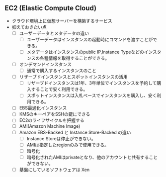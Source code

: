 ## EC2 (Elastic Compute Cloud)
* クラウド環境上に仮想サーバーを構築するサービス
* 抑えておきたい点
  - [ ] ユーザーデータとメタデータの違い
    - [ ] ユーザーデータはインスタンスの起動時にコマンドを渡すことができる。
    - [ ] メタデータはインスタンスのpublic IP,Instance Typeなどのインスタンスの各種情報を取得することができる。
  - [ ] オンデマンドインスタンス
    - [ ] 通常で購入するインスタンスのこと
  - [ ] リザーブドインスタンスとスポットインスタンスの活用
    - [ ] リザーブドインスタンスは1年、3年単位でインスタンスを予約して購入することで安く利用できる。
    - [ ] スポットインスタンスは入札ベースでインスタンスを購入し、安く利用できる。
  - [ ] EBS最適化インスタンス
  - [ ] KMSのキーペアをSSHの鍵にできる
  - [ ] EC2のライフサイクルを把握する
  - [ ] AMI(Amazon Machine Image)
  - [ ] Amazon EBS-Backed と Instance Store-Backed の違い
    - [ ] Instance Storeは停止ができない。
    - [ ] AMIは指定したregionのみで使用できる。
    - [ ] 暗号化
    - [ ] 暗号化されたAMIはprivateとなり、他のアカウントと共有することができない。
  - [ ] 基盤にしているソフトウェアは Xen